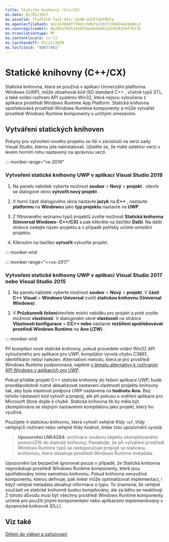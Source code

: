 ```yaml
---
title: Statické knihovny (C++/CX)
ms.date: 02/03/2017
ms.assetid: 7faf53c8-fa21-42cc-8246-d32533ef9dfa
ms.openlocfilehash: 42c247650f778dcc9dbfa13d27cbb0244c0ebbc2
ms.sourcegitcommit: 8e285a766523e653aeeb34d412dc6f615ef7b17b
ms.translationtype: MT
ms.contentlocale: cs-CZ
ms.lasthandoff: 03/21/2020
ms.locfileid: "80077981"
---
```

# <a name="static-libraries-ccx"></a>Statické knihovny (C++/CX)

Statická knihovna, která se používá v aplikaci Univerzální platforma Windows (UWP), může obsahovat kód ISO standard C++ , včetně typů STL, a také volání rozhraní API systému Win32, která nejsou vyloučena z aplikace prostředí Windows Runtime App Platform. Statická knihovna spotřebovává prostředí Windows Runtime komponenty a může vytvářet prostředí Windows Runtime komponenty s určitými omezeními.

## <a name="creating-static-libraries"></a>Vytváření statických knihoven

Pokyny pro vytvoření nového projektu se liší v závislosti na verzi sady Visual Studio, kterou jste nainstalovali. Ujistěte se, že máte selektor verzí v levém horním rohu nastavený na správnou verzi.

::: moniker range="vs-2019"

### <a name="to-create-a-uwp-static-library-in-visual-studio-2019"></a>Vytvoření statické knihovny UWP v aplikaci Visual Studio 2019

1. Na panelu nabídek vyberte možnost **soubor** > **Nový** > **projekt** . otevře se dialogové okno **vytvořit nový projekt** .

1. V horní části dialogového okna nastavte **jazyk** na **C++** , nastavte **platformu** na **Windows**a jako **typ projektu** nastavte na **UWP**.

1. Z filtrovaného seznamu typů projektů zvolte možnost **Statická knihovna (Universal Windows- C++/CX)** a pak klikněte na tlačítko **Další**. Na další stránce zadejte název projektu a v případě potřeby určete umístění projektu.

1. Kliknutím na tlačítko **vytvořit** vytvořte projekt.

::: moniker-end

::: moniker range="<=vs-2017"

### <a name="to-create-a-uwp-static-library-in-visual-studio-2017-or-visual-studio-2015"></a>Vytvoření statické knihovny UWP v aplikaci Visual Studio 2017 nebo Visual Studio 2015

1. Na panelu nabídek vyberte možnost **soubor** > **Nový** > **projekt**. V **části C++ Visual** > **Windows Universal** zvolit **statickou knihovnu (Universal Windows)** .

1. V **Průzkumník řešení**otevřete místní nabídku pro projekt a poté zvolte možnost **vlastnosti**. V dialogovém okně **vlastnosti** na stránce **Vlastnosti konfigurace** > **CC++ nebo** nastavte **rozšíření spotřebovávat prostředí Windows Runtime** na **Ano (/ZW)** .

::: moniker-end

Při kompilaci nové statické knihovny, pokud provedete volání Win32 API vyloučeného pro aplikace pro UWP, kompilátor vyvolá chybu C3861, identifikátor nebyl nalezen. Alternativní metodu, která je pro prostředí Windows Runtime podporovaná, najdete [v tématu alternativy k rozhraním API Windows v aplikacích pro UWP](/uwp/win32-and-com/alternatives-to-windows-apis-uwp).

Pokud přidáte projekt C++ statické knihovny do řešení aplikace UWP, bude pravděpodobně nutné aktualizovat nastavení vlastnosti projektu knihovny tak, aby byla vlastnost podpora UWP nastavena na **hodnotu Ano**. Bez tohoto nastavení kód vytvoří a propojí, ale při pokusu o ověření aplikace pro Microsoft Store dojde k chybě. Statická knihovna lib by měla být zkompilována se stejným nastavením kompilátoru jako projekt, který ho využívá.

Použijete-li statickou knihovnu, která vytvoří veřejné třídy `ref`, třídy veřejných rozhraní nebo veřejné třídy hodnot, linker toto upozornění vyvolá:

> **Upozornění LNK4264:** archivace souboru objektu zkompilovaného pomocí/ZW do statické knihovny; Pamatujte, že při vytváření prostředí Windows Runtime typů se nedoporučuje propojit se statickou knihovnou, která obsahuje prostředí Windows Runtime metadata.

Upozornění lze bezpečně ignorovat pouze v případě, že Statická knihovna neprodukuje prostředí Windows Runtime komponenty, které jsou spotřebovány mimo samotnou knihovnu. Pokud knihovna nevyužívá komponentu, kterou definuje, pak linker může optimalizovat implementaci, i když veřejná metadata obsahují informace o typu. To znamená, že veřejné součásti ve statické knihovně budou kompilovány, ale za běhu se neaktivují. Z tohoto důvodu musí být všechny prostředí Windows Runtime komponenty určené pro použití jinými komponentami nebo aplikacemi implementovány v dynamické knihovně (DLL).

## <a name="see-also"></a>Viz také

[Dělení do vláken a zařazování](../cppcx/threading-and-marshaling-c-cx.md)
